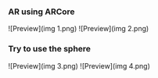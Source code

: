 ### AR using ARCore

![Preview](img 1.png)
![Preview](img 2.png)

### Try to use the sphere

![Preview](img 3.png)
![Preview](img 4.png)
